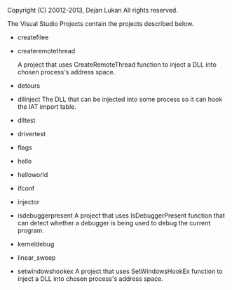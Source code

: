 Copyright (C) 20012-2013, Dejan Lukan
All rights reserved.

The Visual Studio Projects contain the projects described below.

* createfilee

* createremotethread

    A project that uses CreateRemoteThread function to inject a DLL into chosen process's address space.

* detours

* dllinject
    The DLL that can be injected into some process so it can hook the IAT import table.

* dlltest

* drivertest

* flags

* hello

* helloworld

* ifconf

* injector

* isdebuggerpresent
    A project that uses IsDebuggerPresent function that can detect whether a debugger is being used to debug the current program.

* kerneldebug

* linear_sweep

* setwindowshookex
    A project that uses SetWindowsHookEx function to inject a DLL into chosen process's address space.


